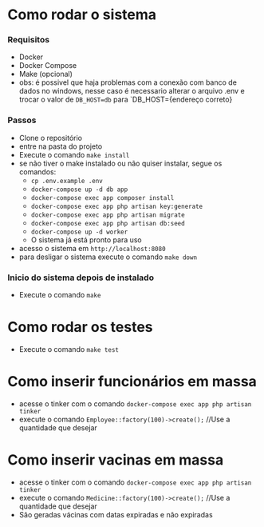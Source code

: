 # Como rodar o sistema

### Requisitos
- Docker
- Docker Compose
- Make (opcional)
- obs: é possivel que haja problemas com a conexão com banco de dados no windows, nesse caso é necessario alterar o arquivo .env e trocar o valor de `DB_HOST=db` para `DB_HOST={endereço correto} 
### Passos

- Clone o repositório
- entre na pasta do projeto
- Execute o comando `make install`
- se não tiver o make instalado ou não quiser instalar, segue os comandos:
  - `cp .env.example .env`
  - `docker-compose up -d db app`
  - `docker-compose exec app composer install`
  - `docker-compose exec app php artisan key:generate`
  - `docker-compose exec app php artisan migrate`
  - `docker-compose exec app php artisan db:seed`
  - `docker-compose up -d worker`
  - O sistema já está pronto para uso
- acesso o sistema em `http://localhost:8080`
- para desligar o sistema execute o comando `make down`

### Inicio do sistema depois de instalado
- Execute o comando `make`

# Como rodar os testes
- Execute o comando `make test`

# Como inserir funcionários em massa
- acesse o tinker com o comando `docker-compose exec app php artisan tinker`
- execute o comando `Employee::factory(100)->create();` //Use a quantidade que desejar

# Como inserir vacinas em massa
- acesse o tinker com o comando `docker-compose exec app php artisan tinker`
- execute o comando `Medicine::factory(100)->create();` //Use a quantidade que desejar
- São geradas vácinas com datas expiradas e não expiradas
